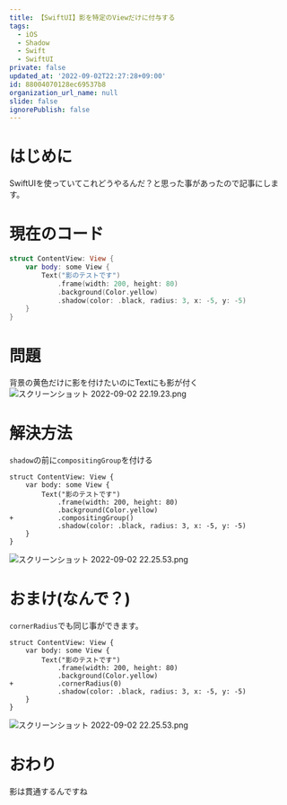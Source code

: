 ```yaml
---
title: 【SwiftUI】影を特定のViewだけに付与する
tags:
  - iOS
  - Shadow
  - Swift
  - SwiftUI
private: false
updated_at: '2022-09-02T22:27:28+09:00'
id: 88004070128ec69537b8
organization_url_name: null
slide: false
ignorePublish: false
---
```

# はじめに
SwiftUIを使っていてこれどうやるんだ？と思った事があったので記事にします。

# 現在のコード
```swift
struct ContentView: View {
    var body: some View {
        Text("影のテストです")
            .frame(width: 200, height: 80)
            .background(Color.yellow)
            .shadow(color: .black, radius: 3, x: -5, y: -5)
    }
}
```

# 問題
背景の黄色だけに影を付けたいのにTextにも影が付く
![スクリーンショット 2022-09-02 22.19.23.png](https://qiita-image-store.s3.ap-northeast-1.amazonaws.com/0/1745371/7a0fe59d-1bd2-15c4-66a2-c9b50df4eede.png)

# 解決方法
`shadow`の前に`compositingGroup`を付ける
```diff_swift
struct ContentView: View {
    var body: some View {
        Text("影のテストです")
            .frame(width: 200, height: 80)
            .background(Color.yellow)
+           .compositingGroup()
            .shadow(color: .black, radius: 3, x: -5, y: -5)
    }
}
```
![スクリーンショット 2022-09-02 22.25.53.png](https://qiita-image-store.s3.ap-northeast-1.amazonaws.com/0/1745371/8b52e515-7e0b-6299-c948-d39f467e38e2.png)

# おまけ(なんで？)
`cornerRadius`でも同じ事ができます。
```diff_swift
struct ContentView: View {
    var body: some View {
        Text("影のテストです")
            .frame(width: 200, height: 80)
            .background(Color.yellow)
+           .cornerRadius(0)
            .shadow(color: .black, radius: 3, x: -5, y: -5)
    }
}
```

![スクリーンショット 2022-09-02 22.25.53.png](https://qiita-image-store.s3.ap-northeast-1.amazonaws.com/0/1745371/8b52e515-7e0b-6299-c948-d39f467e38e2.png)

# おわり
影は貫通するんですね
